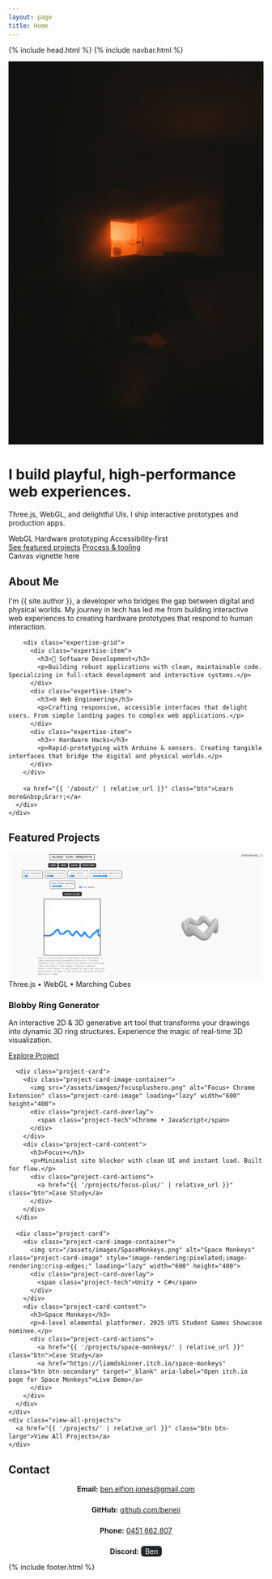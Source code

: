```yaml
---
layout: page
title: Home
---
```


{% include head.html %}
{% include navbar.html %}

<div class="hero-section">
  <div class="hero-image-container">
    <img src="/assets/images/heroimage.png" alt="Hero Image" class="hero-image" id="hero-image">
    <div class="hero-gradient-overlay"></div>
  </div>
  <div class="hero-text">
    <div class="hero-inner">
      <div class="hero-left">
        <h1>I build playful, high‑performance web experiences.</h1>
        <p class="hero-sub">Three.js, WebGL, and delightful UIs. I ship interactive prototypes and production apps.</p>
        <div class="proof-chips">
          <span class="chip">WebGL</span>
          <span class="chip">Hardware prototyping</span>
          <span class="chip">Accessibility‑first</span>
        </div>
        <div class="hero-ctas">
          <a href="#featured-projects" class="btn" aria-label="See featured projects">See featured projects</a>
          <a href="{{ '/about/' | relative_url }}" class="btn btn-secondary" aria-label="Read about my process and tooling">Process &amp; tooling</a>
        </div>
      </div>
      <div class="hero-right">
        <div class="hero-vignette" aria-hidden="true">Canvas vignette here</div>
      </div>
    </div>
  </div>
</div>

<main class="page-content-container">
  <section id="about" class="home-section intro-section reveal">
    <h2>About Me</h2>
    <div class="about-container">
      <div class="about-text">
        <p class="about-intro">I'm {{ site.author }}, a developer who bridges the gap between digital and physical worlds. My journey in tech has led me from building interactive web experiences to creating hardware prototypes that respond to human interaction.</p>
        
        <div class="expertise-grid">
          <div class="expertise-item">
            <h3>🔨 Software Development</h3>
            <p>Building robust applications with clean, maintainable code. Specializing in full-stack development and interactive systems.</p>
          </div>
          <div class="expertise-item">
            <h3>🌐 Web Engineering</h3>
            <p>Crafting responsive, accessible interfaces that delight users. From simple landing pages to complex web applications.</p>
          </div>
          <div class="expertise-item">
            <h3>⚡ Hardware Hacks</h3>
            <p>Rapid-prototyping with Arduino & sensors. Creating tangible interfaces that bridge the digital and physical worlds.</p>
          </div>
        </div>
        
        <a href="{{ '/about/' | relative_url }}" class="btn">Learn more&nbsp;&rarr;</a>
      </div>
    </div>
  </section>

  <section id="featured-projects" class="home-section featured-projects-section reveal">
    <h2>Featured Projects</h2>
    <div class="featured-projects-grid">
      <div class="project-card">
        <div class="project-card-image-container">
          <img src="/assets/images/blobbyringhero.png" alt="Blobby Ring Generator hero image" class="project-card-image">
          <div class="project-card-overlay">
            <span class="project-tech">Three.js • WebGL • Marching Cubes</span>
          </div>
        </div>
        <div class="project-card-content">
          <h3>Blobby Ring Generator</h3>
          <p>An interactive 2D & 3D generative art tool that transforms your drawings into dynamic 3D ring structures. Experience the magic of real-time 3D visualization.</p>
          <div class="project-card-actions">
            <a href="{{ '/projects/blobby-ring-generator/' | relative_url }}" class="btn">Explore Project</a>
          </div>
        </div>
      </div>
      
      <div class="project-card">
        <div class="project-card-image-container">
          <img src="/assets/images/focusplushero.png" alt="Focus+ Chrome Extension" class="project-card-image" loading="lazy" width="600" height="400">
          <div class="project-card-overlay">
            <span class="project-tech">Chrome • JavaScript</span>
          </div>
        </div>
        <div class="project-card-content">
          <h3>Focus+</h3>
          <p>Minimalist site blocker with clean UI and instant load. Built for flow.</p>
          <div class="project-card-actions">
            <a href="{{ '/projects/focus-plus/' | relative_url }}" class="btn">Case Study</a>
          </div>
        </div>
      </div>

      <div class="project-card">
        <div class="project-card-image-container">
          <img src="/assets/images/SpaceMonkeys.png" alt="Space Monkeys" class="project-card-image" style="image-rendering:pixelated;image-rendering:crisp-edges;" loading="lazy" width="600" height="400">
          <div class="project-card-overlay">
            <span class="project-tech">Unity • C#</span>
          </div>
        </div>
        <div class="project-card-content">
          <h3>Space Monkeys</h3>
          <p>4-level elemental platformer. 2025 UTS Student Games Showcase nominee.</p>
          <div class="project-card-actions">
            <a href="{{ '/projects/space-monkeys/' | relative_url }}" class="btn">Case Study</a>
            <a href="https://liamdskinner.itch.io/space-monkeys" class="btn btn-secondary" target="_blank" aria-label="Open itch.io page for Space Monkeys">Live Demo</a>
          </div>
        </div>
      </div>
    </div>
    <div class="view-all-projects">
      <a href="{{ '/projects/' | relative_url }}" class="btn btn-large">View All Projects</a>
    </div>
  </section>

  <section id="contact" class="home-section contact-section reveal">
    <h2>Contact</h2>
    <div class="contact-container" style="display:flex;flex-direction:column;align-items:center;gap:1.5rem;max-width:400px;margin:0 auto;">
      <div class="contact-method">
        <strong>Email:</strong> <a href="mailto:ben.eifion.jones@gmail.com">ben.eifion.jones@gmail.com</a>
      </div>
      <div class="contact-method">
        <strong>GitHub:</strong> <a href="https://github.com/beneii" target="_blank">github.com/beneii</a>
      </div>
      <div class="contact-method">
        <strong>Phone:</strong> <a href="tel:0451662807">0451 662 807</a>
      </div>
      <div class="contact-method">
        <strong>Discord:</strong> <span style="background:#23272a;color:#fff;padding:2px 8px;border-radius:6px;">Ben</span>
      </div>
    </div>
  </section>

</main>

<script src="{{ '/assets/js/hero-typing.js' | relative_url }}" defer></script>
<script src="{{ '/assets/js/scroll-reveal.js' | relative_url }}" defer></script>
<script src="{{ '/assets/js/nav-scroll.js' | relative_url }}" defer></script>
<script src="{{ '/assets/js/hero-parallax.js' | relative_url }}" defer></script>

{% include footer.html %} 